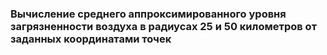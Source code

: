 ### Вычисление среднего аппроксимированного уровня загрязненности воздуха в радиусах 25 и 50 километров от заданных координатами точек
